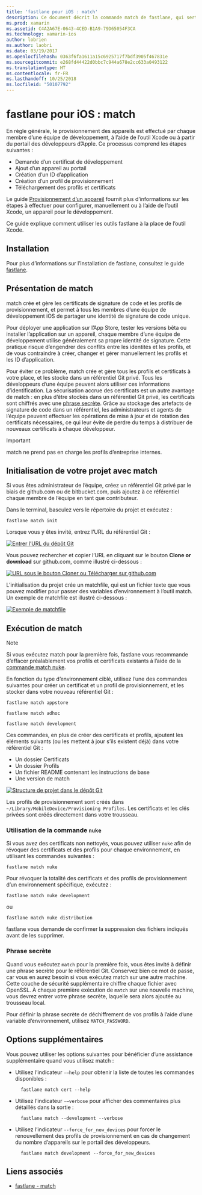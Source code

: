 ```yaml
---
title: 'fastlane pour iOS : match'
description: Ce document décrit la commande match de fastlane, qui sert à créer et à tenir à jour les certificats de signature de code et les profils de provisionnement pour le développement iOS.
ms.prod: xamarin
ms.assetid: C4A2A67E-0643-4CED-B1A9-79D65054F3CA
ms.technology: xamarin-ios
author: lobrien
ms.author: laobri
ms.date: 03/19/2017
ms.openlocfilehash: 0363f6fa1611a15c6925717f7bdf3905f467831e
ms.sourcegitcommit: e268fd44422d0bbc7c944a678e2cc633a0493122
ms.translationtype: HT
ms.contentlocale: fr-FR
ms.lasthandoff: 10/25/2018
ms.locfileid: "50107792"
---
```

# <a name="fastlane-for-ios---match"></a>fastlane pour iOS : match

En règle générale, le provisionnement des appareils est effectué par chaque membre d’une équipe de développement, à l’aide de l’outil Xcode ou à partir du portail des développeurs d’Apple. Ce processus comprend les étapes suivantes :

- Demande d’un certificat de développement
- Ajout d’un appareil au portail
- Création d’un ID d’application
- Création d’un profil de provisionnement
- Téléchargement des profils et certificats

Le guide [Provisionnement d’un appareil](~/ios/get-started/installation/device-provisioning/index.md) fournit plus d’informations sur les étapes à effectuer pour configurer, manuellement ou à l’aide de l’outil Xcode, un appareil pour le développement.

Ce guide explique comment utiliser les outils fastlane à la place de l’outil Xcode.

## <a name="installation"></a>Installation

Pour plus d’informations sur l’installation de fastlane, consultez le guide [fastlane](~/ios/deploy-test/provisioning/fastlane/index.md#Installation).

<a name="whatismatch" />

## <a name="what-is-match"></a>Présentation de match

match crée et gère les certificats de signature de code et les profils de provisionnement, et permet à tous les membres d’une équipe de développement iOS de partager une identité de signature de code unique.

Pour déployer une application sur l’App Store, tester les versions bêta ou installer l’application sur un appareil, chaque membre d’une équipe de développement utilise généralement sa propre identité de signature. Cette pratique risque d’engendrer des conflits entre les identités et les profils, et de vous contraindre à créer, changer et gérer manuellement les profils et les ID d’application.

Pour éviter ce problème, match crée et gère tous les profils et certificats à votre place, et les stocke dans un référentiel Git privé. Tous les développeurs d’une équipe peuvent alors utiliser ces informations d’identification. La sécurisation accrue des certificats est un autre avantage de match : en plus d’être stockés dans un référentiel Git privé, les certificats sont chiffrés avec une [phrase secrète](#passphrase). Grâce au stockage des artefacts de signature de code dans un référentiel, les administrateurs et agents de l’équipe peuvent effectuer les opérations de mise à jour et de rotation des certificats nécessaires, ce qui leur évite de perdre du temps à distribuer de nouveaux certificats à chaque développeur.

> [!IMPORTANT]
> match ne prend pas en charge les profils d’entreprise internes.

<a name="initializing" />

## <a name="initializing-your-project-with-match"></a>Initialisation de votre projet avec match

Si vous êtes administrateur de l’équipe, créez un référentiel Git privé par le biais de github.com ou de bitbucket.com, puis ajoutez à ce référentiel chaque membre de l’équipe en tant que contributeur.

Dans le terminal, basculez vers le répertoire du projet et exécutez :

    fastlane match init

Lorsque vous y êtes invité, entrez l’URL du référentiel Git :

 [![](match-images/fastlane-image7.png "Entrer l’URL du dépôt Git")](match-images/fastlane-image7.png#lightbox)

Vous pouvez rechercher et copier l’URL en cliquant sur le bouton **Clone or download** sur github.com, comme illustré ci-dessous :

[![](match-images/fastlane-image6.png "URL sous le bouton Cloner ou Télécharger sur github.com")](match-images/fastlane-image6.png#lightbox)

L’initialisation du projet crée un matchfile, qui est un fichier texte que vous pouvez modifier pour passer des variables d’environnement à l’outil match. Un exemple de matchfile est illustré ci-dessous :

[![](match-images/fastlane-image8.png "Exemple de matchfile")](match-images/fastlane-image8.png#lightbox)

<a name="running" />

## <a name="running-match"></a>Exécution de match

> [!NOTE]
> Si vous exécutez match pour la première fois, fastlane vous recommande d’effacer préalablement vos profils et certificats existants à l’aide de la [commande match nuke](#using).

En fonction du type d’environnement ciblé, utilisez l’une des commandes suivantes pour créer un certificat et un profil de provisionnement, et les stocker dans votre nouveau référentiel Git :

    fastlane match appstore

    fastlane match adhoc

    fastlane match development

Ces commandes, en plus de créer des certificats et profils, ajoutent les éléments suivants (ou les mettent à jour s’ils existent déjà) dans votre référentiel Git :

- Un dossier Certificats
- Un dossier Profils
- Un fichier README contenant les instructions de base
- Une version de match

[![](match-images/fastlane-image9.png "Structure de projet dans le dépôt Git")](match-images/fastlane-image9.png#lightbox)

Les profils de provisionnement sont créés dans `~/Library/MobileDevice/Provisioning Profiles`. Les certificats et les clés privées sont créés directement dans votre trousseau.

<a name="using" />

### <a name="using-the-nuke-command"></a>Utilisation de la commande `nuke`

Si vous avez des certificats non nettoyés, vous pouvez utiliser `nuke` afin de révoquer des certificats et des profils pour chaque environnement, en utilisant les commandes suivantes :

    fastlane match nuke

Pour révoquer la totalité des certificats et des profils de provisionnement d’un environnement spécifique, exécutez :

    fastlane match nuke development

 ou

    fastlane match nuke distribution

fastlane vous demande de confirmer la suppression des fichiers indiqués avant de les supprimer.

<a name="passphrase" />

### <a name="passphrase"></a>Phrase secrète

Quand vous exécutez `match` pour la première fois, vous êtes invité à définir une phrase secrète pour le référentiel Git. Conservez bien ce mot de passe, car vous en aurez besoin si vous exécutez match sur une autre machine. Cette couche de sécurité supplémentaire chiffre chaque fichier avec OpenSSL. À chaque première exécution de `match` sur une nouvelle machine, vous devrez entrer votre phrase secrète, laquelle sera alors ajoutée au trousseau local.

Pour définir la phrase secrète de déchiffrement de vos profils à l’aide d’une variable d’environnement, utilisez `MATCH_PASSWORD`.

<a name="options" />

## <a name="additional-options"></a>Options supplémentaires

Vous pouvez utiliser les options suivantes pour bénéficier d’une assistance supplémentaire quand vous utilisez match :

- Utilisez l’indicateur `-–help` pour obtenir la liste de toutes les commandes disponibles :

        fastlane match cert --help

- Utilisez l’indicateur `-–verbose` pour afficher des commentaires plus détaillés dans la sortie :

        fastlane match --development --verbose

- Utilisez l’indicateur `--force_for_new_devices` pour forcer le renouvellement des profils de provisionnement en cas de changement du nombre d’appareils sur le portail des développeurs.

        fastlane match development --force_for_new_devices

## <a name="related-links"></a>Liens associés

- [fastlane - match](https://github.com/fastlane/fastlane/blob/master/match/README.md)
